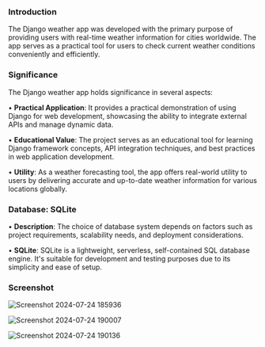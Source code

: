 ### Introduction 
  The Django weather app was developed with the primary purpose of providing users 
  with real-time weather information for cities worldwide. The app serves as a practical 
  tool for users to check current weather conditions conveniently and efficiently.

### Significance 
 The Django weather app holds significance in several aspects:
 
• **Practical Application**: It provides a practical demonstration of using Django for web 
  development, showcasing the ability to integrate external APIs and manage dynamic 
  data.
  
• **Educational Value**: The project serves as an educational tool for learning Django 
  framework concepts, API integration techniques, and best practices in web application 
  development.
  
• **Utility**: As a weather forecasting tool, the app offers real-world utility to users by 
  delivering accurate and up-to-date weather information for various locations globally.

### Database: SQLite

• **Description**: The choice of database system depends on factors such as project 
  requirements, scalability needs, and deployment considerations.
  
• **SQLite**: SQLite is a lightweight, serverless, self-contained SQL database engine. It's 
  suitable for development and testing purposes due to its simplicity and ease of setup.

### Screenshot


![Screenshot 2024-07-24 185936](https://github.com/user-attachments/assets/8764afbf-16f9-44ca-abd8-54026d88b74d)

![Screenshot 2024-07-24 190007](https://github.com/user-attachments/assets/cd2dcd72-bcc3-4e67-80b6-10f4a78349a2)

![Screenshot 2024-07-24 190136](https://github.com/user-attachments/assets/cc354155-4797-49c6-aae7-b2b24e924100)

